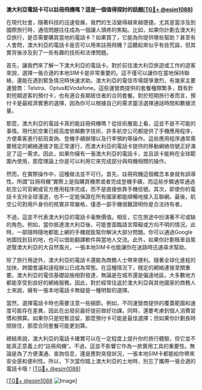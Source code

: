 **澳大利亞電話卡可以註冊飛機嗎？這是一個值得探討的話題[[TG💪+ @esim1088](https://t.me/s/esim1088)]**

在現代社會，隨著科技的迅速發展，我們的生活變得越來越便捷。尤其是當涉及到國際旅行時，通信問題往往成為一個讓人頭疼的焦點。比如，如果你計劃去澳大利亞旅行，是否需要購買當地的電話卡？如果買了，它能為你提供哪些幫助？甚至有人會問，澳大利亞的電話卡是否可以用來註冊飛機？這聽起來似乎有些荒誕，但其實背後涉及到了一些有趣的技術和法律問題。

首先，讓我們來了解一下澳大利亞的電話卡。對於前往澳大利亞旅遊或工作的遊客來說，選擇一張合適的本地SIM卡是非常重要的。這不僅可以讓你在當地保持聯絡，還能在遇到緊急情況時快速求助。澳大利亞的電信市場競爭激烈，有幾家主要運營商：Telstra、Optus和Vodafone。這些運營商提供的套餐種類繁多，既有針對短期遊客的預付卡，也有適合長期居住者的合同套餐。對於短期旅行者而言，預付卡是最經濟實惠的選擇，因為你可以根據自己的需求靈活選擇通話時間和數據流量。

那麼，澳大利亞的電話卡真的能註冊飛機嗎？從技術層面上看，這並不是不可能的事情。現代航空業已經高度依賴數字技術，許多航空公司都提供了手機應用程序，方便乘客進行航班查詢、登機手續辦理以及行李預約等操作。這些應用程序通常需要穩定的網絡連接才能正常運行，而澳大利亞的電話卡提供的移動網絡信號正好滿足了這一需求。因此，如果你擁有一張澳大利亞的電話卡，並且該卡能夠在全球範圍內使用，那麼理論上你是可以利用它來完成部分與飛機相關的操作。

然而，在實際操作中，這種做法並不可行。首先，註冊飛機這個概念本身就有誤導性。所謂“註冊飛機”實際上是指購買機票或者完成登機手續，而這些步驟通常通過航空公司官網或官方應用程序完成，而不是直接依靠手機信號。其次，即使你的電話卡支持全球漫遊，也不一定能保證在所有國家都能順暢地接入互聯網。最後，航空公司對用戶身份的核實非常嚴格，僅憑一部手機很難證明你是合法持有者。

不過，這並不代表澳大利亞的電話卡毫無價值。相反，它在旅途中扮演著不可或缺的角色。例如，當你抵達澳大利亞後，可能會面臨語言障礙或方向不明的情況。此時，一部隨時隨地都能上網的手機就能幫你解決大部分問題。你可以通過Google地圖找到目的地，也可以借助翻譯軟件與當地人交流。此外，如果你計劃租車自駕遊覽澳大利亞的大自然風光，一張本地SIM卡也能讓你在迷路時迅速尋求幫助。

除了旅行用途外，澳大利亞的電話卡還能為商務人士帶來便利。隨著全球化進程的加快，跨國會議和遠程辦公已成為常態。在這種情況下，穩定的網絡連接至關重要。澳大利亞的電信基礎設施相對發達，無論是在城市還是偏遠地區，大多數地方都能享受到良好的網絡服務。因此，對於經常往返於澳大利亞與其他國家的商務人士來說，擁有一張本地電話卡無疑是一種明智的選擇。

當然，選擇電話卡時也需要注意一些細節。例如，不同運營商提供的覆蓋範圍和速度可能存在差異，因此在出發前最好提前做好功課。同時，還要考慮到個人消費習慣和預算。如果你只是短暫逗留，那麼預付卡可能是最佳選擇；但如果你計劃長時間居住，那麼合同套餐可能更划算。

總結來說，澳大利亞的電話卡確實可以在一定程度上提升你的旅行體驗，但它並不能真正意義上的“註冊飛機”。不過，這並不影響它作為一款實用工具的重要性。無論是為了方便溝通、查詢信息，還是應對突發狀況，一張本地SIM卡都能給你帶來安全感和便利性。所以，下次當你踏上澳大利亞的土地時，別忘了攜帶一張合適的電話卡哦！[[TG💪+ @esim1088](https://t.me/s/esim1088)]

[[TG💪+ @esim1088](https://t.me/s/esim1088) ![Image](https://i.postimg.cc/4NQfJmqS/Snipaste-2025-05-13-00-14-12.png)]